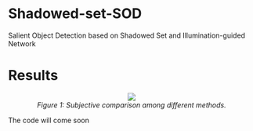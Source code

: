 # Shadowed-set-SOD
Salient Object Detection based on Shadowed Set and Illumination-guided Network

# Results

<p align="center">
    <img src="results/result1.png"/> <br />
    <em> 
    Figure 1: Subjective comparison among different methods. 
    </em>
</p>

The code will come soon

